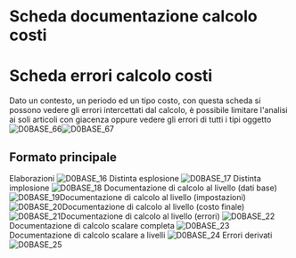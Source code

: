 # Scheda documentazione calcolo costi
# Scheda errori calcolo costi
Dato un contesto, un periodo ed un tipo costo, con questa scheda si possono vedere gli errori intercettati dal calcolo, è possibile limitare l'analisi ai soli articoli con giacenza oppure vedere gli errori di tutti i tipi oggetto
![D0BASE_66](http://doc.smeup.com/immagini/MBDOC_SCH-D0DOCU/D0BASE_66.png)![D0BASE_67](http://doc.smeup.com/immagini/MBDOC_SCH-D0DOCU/D0BASE_67.png)
## Formato principale
Elaborazioni
![D0BASE_16](http://doc.smeup.com/immagini/MBDOC_SCH-D0DOCU/D0BASE_16.png)
Distinta esplosione
![D0BASE_17](http://doc.smeup.com/immagini/MBDOC_SCH-D0DOCU/D0BASE_17.png)
Distinta implosione
![D0BASE_18](http://doc.smeup.com/immagini/MBDOC_SCH-D0DOCU/D0BASE_18.png)
Documentazione di calcolo al livello (dati base)
![D0BASE_19](http://doc.smeup.com/immagini/MBDOC_SCH-D0DOCU/D0BASE_19.png)Documentazione di calcolo al livello (impostazioni)
![D0BASE_20](http://doc.smeup.com/immagini/MBDOC_SCH-D0DOCU/D0BASE_20.png)Documentazione di calcolo al livello (costo finale)
![D0BASE_21](http://doc.smeup.com/immagini/MBDOC_SCH-D0DOCU/D0BASE_21.png)Documentazione di calcolo al livello (errori)
![D0BASE_22](http://doc.smeup.com/immagini/MBDOC_SCH-D0DOCU/D0BASE_22.png)
Documentazione di calcolo scalare completa
![D0BASE_23](http://doc.smeup.com/immagini/MBDOC_SCH-D0DOCU/D0BASE_23.png)
Documentazione di calcolo scalare a livelli
![D0BASE_24](http://doc.smeup.com/immagini/MBDOC_SCH-D0DOCU/D0BASE_24.png)
Errori derivati
![D0BASE_25](http://doc.smeup.com/immagini/MBDOC_SCH-D0DOCU/D0BASE_25.png)